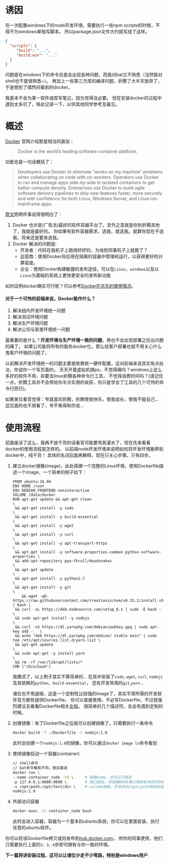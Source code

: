 # 诱因
在一次配置windows下的node开发环境，需要执行一些npm scripts的时候，不得不为windows单独写脚本。
所以package.json文件大约就写成了这样。
```json
{
  "scripts": {
     "build": "...",
     "build:win": "..."
  }
}
```

问题是在windows下的命令总是会出现各种问题，而我对bat又不熟悉（当然我对shell也不是很熟悉~）。
再加上一些第三方库的编译问题，折腾了大半天放弃了，于是想到了偶然间看到的docker。

我基本不会为某一软件或库写笔记，因为觉得没必要。
但在安装docker的过程中遇到太多坑了，特此记录一下，以供其他同学参考及备忘。

# 概述
[Docker](https://www.docker.com/) 官网介绍那是相当的嚣张：
> Docker is the world’s leading software container platform.

功能也是一句话概括了：
> Developers use Docker to eliminate “works on my machine” problems when collaborating on code with co-workers.
> Operators use Docker to run and manage apps side-by-side in isolated containers to get better compute density.
> Enterprises use Docker to build agile software delivery pipelines to ship new features faster, more securely and with confidence for both Linux, Windows Server, and Linux-on-mainframe apps.

[原文](https://www.docker.com/what-docker)把两件事说得很明白了：

1. Docker 也许是(广告法)最好的软件容器平台了。言外之意就是你别折腾其他了，我就是最好的。
   你如果有软件容器需求，选我，就选我。就算你现在不选我，将来还是要来选我。
2. Docker 解决的问题是:
   + 开发者：代码在我机子上跑得好好的，为啥到同事机子上就跪了？
   + 运营商：使用Docker将应用在隔离的容器中管理和运行，以获得更好的计算密度。
   + 企业：使用Docker构建敏捷的发布途径，可以在`Linux`，`windows`以及以`Linux`为基础的系统上更快更安全的发布新功能

如何证明docker确实可行呢？可以参考[Docker在京东的使用情况](http://www.dockerinfo.net/4165.html)。

#### 对于一个可怜的前端来说，Docker能作什么？
1. 解决组内开发环境统一问题
2. 解决测试环境问题
3. 解决生产环境问题
4. 解决公司与家里环境统一问题

最重要的是什么？__开发环境与生产环境一致的问题__，再也不会出现部署之后出问题的痛了。
如果公司能将所有的服务docker化，那么给客户部署也就不用关心什么鬼客户环境的问题了。

以前解决开发环境统一的问题主要是依靠统一硬件配置，这对前端来说其实有点扯淡，你说你一个写页面的，
天天开着虚拟机搞ps，不觉得痛吗？windows上这么多好的软件不用，非要去linux折腾各种命令行工具，
不觉得浪费时间吗？(请记住一点，折腾工具并不会带给你半点实用的收获，你只是学会了工具的几个可怜的命令行而已)。

如果某位看官觉得：爷就喜欢折腾，折腾使我快乐，使我成长，使我不能自己...
这后面的也不用看了，爷不希得和你说...

# 使用流程
前面废话了这么，我再不放干货的话看官可能要骂我灌水了，现在先来看看docker的使用流程是怎样的。
以前端node开发环境来说明如何将开发环境搬牵到docker中，纯干货！
具体的名词后面再解释，现在只关心步骤，只有四步。

1. 建立docker镜像(image)，此处搭建一个完整的Linux环境，使用Dockerfile描述一个image，一个简单的例子如下：
   ```
   FROM ubuntu:16.04
   ENV HOME /root
   ENV DEBIAN_FRONTEND noninteractive
   VOLUME /data/docker
   RUN apt-get update && apt-get clean                                          \
   	&& apt-get install -y sudo                                                  \
   	&& apt-get install -y build-essential                                       \
   	&& apt-get install -y wget                                                  \
   	&& apt-get install -y curl                                                  \
   	&& apt-get install -y apt-transport-https                                   \
   	&& apt-get install -y software-properties-common python-software-properties \
   	&& add-apt-repository ppa:fkrull/deadsnakes                                 \
   	&& apt-get update                                                           \
   	&& apt-get install -y python2.7                                             \
   	&& apt-get install -y git                                                   \
       && wget -qO- https://raw.githubusercontent.com/creationix/nvm/v0.33.2/install.sh | bash \
   	&& curl -sL https://deb.nodesource.com/setup_6.x | sudo -E bash -           \
   	&& sudo apt-get install -y nodejs                                           \
   	&& curl -sS https://dl.yarnpkg.com/debian/pubkey.gpg | sudo apt-key add -   \
   	&& echo "deb https://dl.yarnpkg.com/debian/ stable main" | sudo tee /etc/apt/sources.list.d/yarn.list \
   	&& apt-get update                                                           \
   	&& sudo apt-get -y install yarn                                             \
   	&& rm -rf /var/lib/apt/lists/*
   CMD ["/bin/bash"]
   ```
   我撒谎了，以上例子其实不算简单的...
   在其中安装了`sudo`, `wget`, `curl`, `nodejs`及其依赖的`python`、`build-essential`，
   还有开发常用的`git`,`yarn`...

   诸位也不用退缩，这是一个定制性比较强的image了，其实平常所需的开发软件官方都有提供Dockerfile，
   你可以直接使用，不必写Dockerfile，不过我强烈建议去看看Dockerfile相关[文档](https://docs.docker.com/engine/reference/builder/)，
   很简单的几个描述符。总会有遇到定制的时候。

2. 创建镜像：有了Dockerfile之后就可以创建镜像了，只需要执行一条命令
   ```bash
   docker build -f ./Dockerfile -t nodejs:1.0
   ```
   此时会创建一个`nodejs:1.0`的镜像，你可以通过`docker image ls`命令看到

3. 使用镜像启动一个容器(container)

   ```bash
   // shell命令
   // bat命令略有不同，放后面说
   docker run \
   --name container_node -td \     # 容器name，也可以不指定
   -p 127.0.0.1:8080:9090 \        # 端口绑定，将容器9090端口映射到本机的9090端口
   -v /opt/path:/opt/test/dir \    # volume映射，将本机的/opt/path映射到容器的/opt/test/dir
   nodejs:1.0
   ```

4. 外部访问容器
   ```bash
   docker exec -it container_node bash
   ```
   此时会进入容器，容器为一个基本的ubuntu系统，你可以在里面安装、执行任意的ubuntu软件。

你可以将该Dockerfile拷贝或则发布到[hub.docker.com](https://hub.docker.com/)，
供你的同事使用，他们只需要执行上面的`2，3，4`步即可拥有与你一致的环境。

__下一篇将讲安装过程，这可以让诸位少走不少弯路，特别是windows用户__

